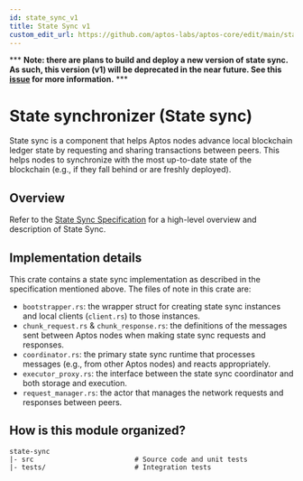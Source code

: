 ```yaml
---
id: state_sync_v1
title: State Sync v1
custom_edit_url: https://github.com/aptos-labs/aptos-core/edit/main/state-sync/state-sync-v1/README.md
---
```


*** **Note: there are plans to build and deploy a new version of state sync. As
such, this version (v1) will be deprecated in the near future. See this
[issue](https://github.com/aptos-labs/aptos-core/issues/8906) for more information.** ***

# State synchronizer (State sync)

State sync is a component that helps Aptos nodes advance local blockchain ledger
state by requesting and sharing transactions between peers. This helps nodes
to synchronize with the most up-to-date state of the blockchain (e.g., if they
fall behind or are freshly deployed).

## Overview

Refer to the [State Sync Specification](../../specifications/state_sync) for a
high-level overview and description of State Sync.

## Implementation details

This crate contains a state sync implementation as described in the
specification mentioned above. The files of note in this crate are:
- `bootstrapper.rs`: the wrapper struct for creating state sync instances and
local clients (`client.rs`) to those instances.
- `chunk_request.rs` & `chunk_response.rs`: the definitions of the messages sent
between Aptos nodes when making state sync requests and responses.
- `coordinator.rs`: the primary state sync runtime that processes messages (e.g.,
from other Aptos nodes) and reacts appropriately.
- `executor_proxy.rs`: the interface between the state sync coordinator and
both storage and execution.
- `request_manager.rs`: the actor that manages the network requests and responses
 between peers.

## How is this module organized?
```
state-sync
|- src                         # Source code and unit tests
|- tests/                      # Integration tests
```

